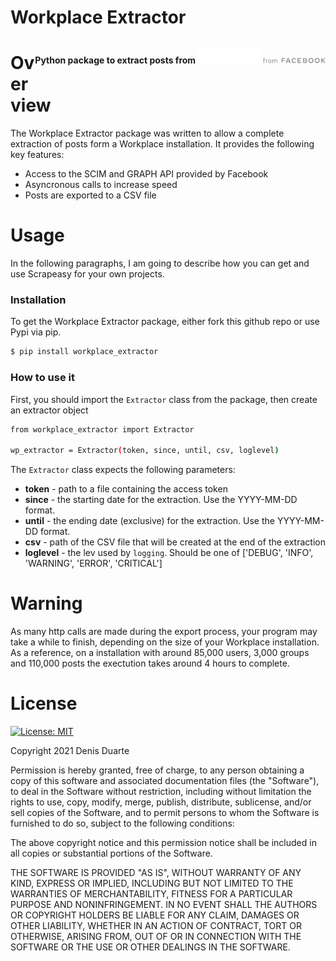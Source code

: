 # Workplace Extractor
<p style="float: right;">
  <b>Python package to extract posts from</b>
  <img src="https://raw.githubusercontent.com/denisduarte/midia/main/workplace.png" width="100" height="24">
  <img src="https://raw.githubusercontent.com/denisduarte/midia/main/from_facebook.png" width="100" height="9">
</p>

# Overview
The Workplace Extractor package was written to allow a complete extraction of posts form a Workplace installation. It provides the following key features:

* Access to the SCIM and GRAPH API provided by Facebook
* Asyncronous calls to increase speed
* Posts are exported to a CSV file

# Usage
In the following paragraphs, I am going to describe how you can get and use Scrapeasy for your own projects.

### Installation
To get the Workplace Extractor package, either fork this github repo or use Pypi via pip.
```sh
$ pip install workplace_extractor
```
### How to use it

First, you should import the `Extractor` class from the package, then create an extractor object

```sh
from workplace_extractor import Extractor

wp_extractor = Extractor(token, since, until, csv, loglevel)
```

The `Extractor` class expects the following parameters:

* **token** - path to a file containing the access token
* **since** - the starting date for the extraction. Use the YYYY-MM-DD format.
* **until** - the ending date (exclusive) for the extraction. Use the YYYY-MM-DD format.
* **csv** - path of the CSV file that will be created at the end of the extraction
* **loglevel** - the lev used by `logging`. Should be one of ['DEBUG', 'INFO', 'WARNING', 'ERROR', 'CRITICAL']

# Warning
As many http calls are made during the export process, your program may take a while to finish, depending on the size of your Workplace installation. As a reference, on a installation with around 85,000 users, 3,000 groups and 110,000 posts the exectution takes around 4 hours to complete.

# License

[![License: MIT](https://img.shields.io/badge/License-MIT-yellow.svg)](https://opensource.org/licenses/MIT)

Copyright 2021 Denis Duarte

Permission is hereby granted, free of charge, to any person obtaining a copy of this software and associated documentation files (the "Software"), to deal in the Software without restriction, including without limitation the rights to use, copy, modify, merge, publish, distribute, sublicense, and/or sell copies of the Software, and to permit persons to whom the Software is furnished to do so, subject to the following conditions:

The above copyright notice and this permission notice shall be included in all copies or substantial portions of the Software.

THE SOFTWARE IS PROVIDED "AS IS", WITHOUT WARRANTY OF ANY KIND, EXPRESS OR IMPLIED, INCLUDING BUT NOT LIMITED TO THE WARRANTIES OF MERCHANTABILITY, FITNESS FOR A PARTICULAR PURPOSE AND NONINFRINGEMENT. IN NO EVENT SHALL THE AUTHORS OR COPYRIGHT HOLDERS BE LIABLE FOR ANY CLAIM, DAMAGES OR OTHER LIABILITY, WHETHER IN AN ACTION OF CONTRACT, TORT OR OTHERWISE, ARISING FROM, OUT OF OR IN CONNECTION WITH THE SOFTWARE OR THE USE OR OTHER DEALINGS IN THE SOFTWARE.

